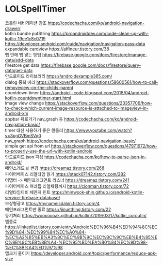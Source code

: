 # LOLSpellTimer
코틀린 네비게이션 참조 		https://codechacha.com/ko/android-navigation-drawer/ <br>
kotlin bundle putString		https://proandroiddev.com/code-clean-up-with-kotlin-19ee1c8c0719<br>
				https://developer.android.com/guide/navigation/navigation-pass-data<br>
expandable cardview		https://affineur.tistory.com/38<br>
맵 안에 맵 넣는 방법	  	  https://firebase.google.com/docs/firestore/manage-data/add-data<br>
firestore get data		https://firebase.google.com/docs/firestore/query-data/get-data<br>
안드로이드 라이브러리		https://androidexample365.com/<br>
dialog 중복 에러 	    	     https://stackoverflow.com/questions/59600561/how-to-call-removeview-on-the-childs-parent<br>
countdown timer 		 https://android--code.blogspot.com/2018/04/android-kotlin-countdowntimer-start.html<br>
image view change		 https://stackoverflow.com/questions/23357706/how-to-check-which-current-image-resource-is-attached-to-imageview-in-android-xm<br>
appbar 뒤로가기 nav_graph 등      https://codechacha.com/ko/android-navigation-basic/<br>
timer 대신 사용하기 좋은 핸들러 	https://www.youtube.com/watch?v=3pgGVBmSVq0<br>
nav_graph			 https://codechacha.com/ko/android-navigation-basic/<br>
simple get api from url		 https://stackoverflow.com/questions/47971972/how-to-properly-use-the-url-with-kotlin-android<br>
안드로이드 json 파싱		   https://codechacha.com/ko/how-to-parse-json-in-android/<br>
메인스레드 ui 변경		   https://dreamaz.tistory.com/268<br>
파이어베이스 리얼타임 읽기	       https://stack07142.tistory.com/282<br>
어댑터 -> 메인프래그먼트 리스너    https://dreamaz.tistory.com/241<br>
파이어베이스 여러팁 리얼채팅까지   https://cionman.tistory.com/72<br>
리얼타임디비 체인지 힌트 	       https://minwook-shin.github.io/android-kotlin-service-firebase-database/<br>
보상형광고			    https://mynameisdabin.tistory.com/4<br>
메인프래그먼트만 종료 		https://jinunthing.tistory.com/22<br>
동기처리		             https://wooooooak.github.io/kotlin/2019/03/17/kotlin_coroutin/<br>
앱종료 			      https://linkedlist.tistory.com/entry/Android%EC%96%B4%ED%94%8C%EC%9D%84-%EC%99%84%EC%A0%84-%EC%A2%85%EB%A3%8C%EC%8B%9C%EC%BC%9C%EB%B4%85%EC%8B%9C%EB%8B%A4-%EC%95%BD%EA%B0%84%EC%9D%98-%EC%8B%A4%ED%97%98<br>
앱크기 줄이기	                   https://developer.android.com/topic/performance/reduce-apk-size<br>
